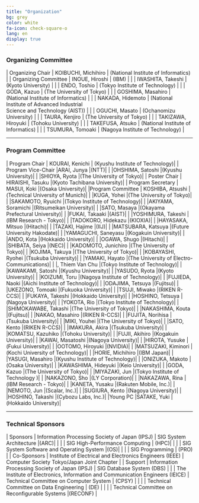 ```yaml
---
title: "Organization"
bg: grey
color: white
fa-icon: check-square-o
lang: en
display: true
---
```


### Organizing Committee

| Organizing Chair | KOIBUCHI, Michihiro | (National Institute of Informatics) | 
| Organizing Committee | INOUE, Hiroshi | (IBM) |
| | IWASHITA, Takeshi | (Kyoto University) |
| | ENDO, Toshio | (Tokyo Institute of Technology) |
| | GODA, Kazuo | (The University of Tokyo) |
| | GOSHIMA, Masahiro | (National Institute of Informatics) |
| | NAKADA, Hidemoto | (National Institute of Advanced Industrial<br/> Science and Technology (AIST)) |
| | OGUCHI, Masato | (Ochanomizu University) |
| | TAURA, Kenjiro | (The University of Tokyo) |
| | TAKIZAWA, Hiroyuki | (Tohoku University) |
| | TAKEFUSA, Atsuko | (National Institute of Informatics) |
| | TSUMURA, Tomoaki | (Nagoya Institute of Technology) |

---

### Program Committee

| Program Chair |   KOURAI, Kenichi | (Kyushu Institute of Technology)|
| Program Vice-Chair |ARAI, Junya |(NTT)|
| |OHSHIMA, Satoshi |(Kyushu University)|
| |SHIOYA, Ryota |(The University of Tokyo)|
| Poster Chair |  HIRAISHI, Tasuku |(Kyoto Tachibana University)|
| Program Secretary | MASUI, Koki |(Osaka University)|
|Program Committee | KOSHIBA, Atsushi |(Technical University of Munich)|
| |KUGA, Yohei |(The University of Tokyo)|
| |SAKAMOTO, Ryuichi |(Tokyo Institute of Technology)|
| |AKIYAMA, Soramichi |(Ritsumeikan University)|
| |SATO, Masaya |(Okayama Prefectural University)|
| |FUKAI, Takaaki |(AIST)|
| |YOSHIMURA, Takeshi |(IBM Research - Tokyo)|
| |TADOKORO, Hidekazu |(KIOXIA)|
| |HAYASAKA, Mitsuo |(Hitachi)|
| |TAZAKI, Hajime |(IIJ)|
| |MATSUBARA, Katsuya |(Future University Hakodate)|
| |YAMAGUCHI, Saneyasu |(Kogakuin University)|
| |ANDO, Kota |(Hokkaido University)|
| |OGAWA, Shugo |(Hitachi)|
| |SHIBATA, Seiya |(NEC)|
| |KADOMOTO, Junichiro |(The University of Tokyo)|
| |KOJIMA, Takuya |(The University of Tokyo)|
| |KOBAYASHI, Ryohei |(Tsukuba University)|
| |YAMAKI, Hayato |(The University of Electro-Communications)|
| |, Thiem Van Chu |(Tokyo Institute of Technology)|
| |KAWAKAMI, Satoshi |(Kyushu University)|
| |YASUDO, Ryota |(Kyoto University)|
| |KOIZUMI, Toru |(Nagoya Institute of Technology)|
| |FUJIEDA, Naoki |(Aichi Institute of Technology)|
| |ODAJIMA, Tetsuya |(Fujitsu)|
| |UKEZONO, Tomoaki |(Fukuoka University)|
| |TSUJI, Miwako |(RIKEN R-CCS)|
| |FUKAYA, Takeshi |(Hokkaido University)|
| |HOSHINO, Tetsuya |(Nagoya University)|
| |YOKOTA, Rio |(Tokyo Institute of Technology)|
| |SHIMOKAWABE, Takashi |(The University of Tokyo)|
| |NAKASHIMA, Kouta |(Fujitsu)|
| |NAKAO, Masahiro |(RIKEN R-CCS)|
| |FUJITA, Norihisa |(Tsukuba University)|
| |MIKI, Youhei |(The University of Tokyo)|
| |SATO, Kento |(RIKEN R-CCS)|
| |IMAKURA, Akira |(Tsukuba University)|
| |KOMATSU, Kazuhiko |(Tohoku University)|
| |FUJII, Akihiro |(Kogakuin University)|
| |KAWAI, Masatoshi |(Nagoya University)|
| |HIROTA, Yusuke |(Fukui University)|
| |OOTOMO, Hiroyuki |(NVIDIA)|
| |MATSUZAKI, Kiminori |(Kochi University of Technology)|
| |HORIE, Michihiro |(IBM Japan)|
| |YASUGI, Masahiro |(Kyushu Institute of Technology)|
| |ONIZUKA, Makoto |(Osaka University)|
| |KAWASHIMA, Hideyuki |(Keio University)|
| |GODA, Kazuo |(The University of Tokyo)|
| |MIYAZAKI, Jun |(Tokyo Institute of Technology )|
| |NAKAZONO, Sho |(LY Corporation)|
| |NAKAZAWA, Rina |(IBM Research - Tokyo)|
| |KANETA, Yusaku |(Rakuten Mobile, Inc.)|
| |NEMOTO, Jun |(Scalar, Inc.)|
| |SUGIURA, Kento |(Nagoya University)|
| |HOSHINO, Takashi |(Cybozu Labs, Inc.)|
|Young PC |SATAKE, Yuki |(Hokkaido University)|




---
### Technical Sponsors

<!-- 
|主催	|(社) 情報処理学会|	システム・アーキテクチャ研究会|(ARC)|
| | |ハイパフォーマンスコンピューティング研究会	|(HPC)|
| | |システムソフトウェアとオペレーティング・システム研究会	|(OS)|
| | |プログラミング研究会	|(PRO)|
|共催	|IEEE|	Computer Society Tokyo/Japan Joint Chapter| |	
|協賛|	(社) 情報処理学会|	データベースシステム研究会	|(DBS)|
|| 電子情報通信学会| コンピュータシステム研究専門委員会	|(CPSY)|
|| |データ工学研究専門委員会	|(DE)|
|| |リコンフィギャラブルシステム研究専門委員会	|(RECONF)|

-->

| Sponsors	| Information Processing Society of Japan (IPSJ) | SIG System Architecture	|(ARC)| 
| | | SIG High-Performance Computing	| (HPC)| 
| | | SIG System Software and Operating System	|(OS)|
| | | SIG Programming	| (PRO) |
| Co-Sponsors | Institute of Electrical and Electronics Engineers (IEEE) | Computer Society Tokyo/Japan Joint Chapter	| 
| Support     | Information Processing Society of Japan (IPSJ) |	SIG Database System	(DBS) |
| | The Institute of Electronics, Information and Communication Engineers (IEICE) | Technical Committee on Computer System	| (CPSY) |
| | | Technical Committee on Data Engineering	| (DE) |
| | | Technical Committee on Reconfigurable Systems |(RECONF) |